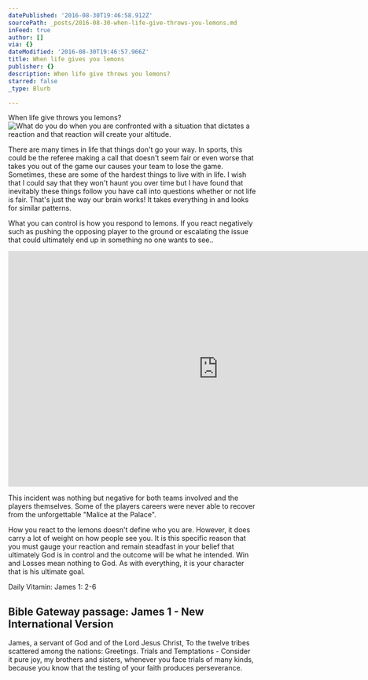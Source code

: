 ```yaml
---
datePublished: '2016-08-30T19:46:58.912Z'
sourcePath: _posts/2016-08-30-when-life-give-throws-you-lemons.md
inFeed: true
author: []
via: {}
dateModified: '2016-08-30T19:46:57.966Z'
title: When life gives you lemons
publisher: {}
description: When life give throws you lemons?
starred: false
_type: Blurb

---
```

When life give throws you lemons?
![What do you do when you are confronted with a situation that dictates a reaction and that reaction will create your altitude.](https://the-grid-user-content.s3-us-west-2.amazonaws.com/236a4fa9-86ca-45c9-bbc7-51762acbc6b1.jpg)

There are many times in life that things don't go your way. In sports, this could be the referee making a call that doesn't seem fair or even worse that takes you out of the game our causes your team to lose the game. Sometimes, these are some of the hardest things to live with in life. I wish that I could say that they won't haunt you over time but I have found that inevitably these things follow you have call into questions whether or not life is fair. That's just the way our brain works! It takes everything in and looks for similar patterns.

What you can control is how you respond to lemons. If you react negatively such as pushing the opposing player to the ground or escalating the issue that could ultimately end up in something no one wants to see..

<iframe src="https://cdn.embedly.com/widgets/media.html?src=https%3A%2F%2Fwww.youtube.com%2Fembed%2FC8VYYLO6z6w%3Ffeature%3Doembed&amp;url=http%3A%2F%2Fwww.youtube.com%2Fwatch%3Fv%3DC8VYYLO6z6w&amp;image=https%3A%2F%2Fi.ytimg.com%2Fvi%2FC8VYYLO6z6w%2Fhqdefault.jpg&amp;key=b7d04c9b404c499eba89ee7072e1c4f7&amp;type=text%2Fhtml&amp;schema=youtube" width="854" height="480" scrolling="no" frameborder="0" allowfullscreen="" style=""></iframe>

This incident was nothing but negative for both teams involved and the players themselves. Some of the players careers were never able to recover from the unforgettable "Malice at the Palace".

How you react to the lemons doesn't define who you are. However, it does carry a lot of weight on how people see you. It is this specific reason that you must gauge your reaction and remain steadfast in your belief that ultimately God is in control and the outcome will be what he intended. Win and Losses mean nothing to God. As with everything, it is your character that is his ultimate goal.

Daily Vitamin: James 1: 2-6

<article style=""><h1>Bible Gateway passage: James 1 - New International Version</h1><p>James, a servant of God and of the Lord Jesus Christ, To the twelve tribes scattered among the nations: Greetings. Trials and Temptations - Consider it pure joy, my brothers and sisters, whenever you face trials of many kinds, because you know that the testing of your faith produces perseverance.</p></article>